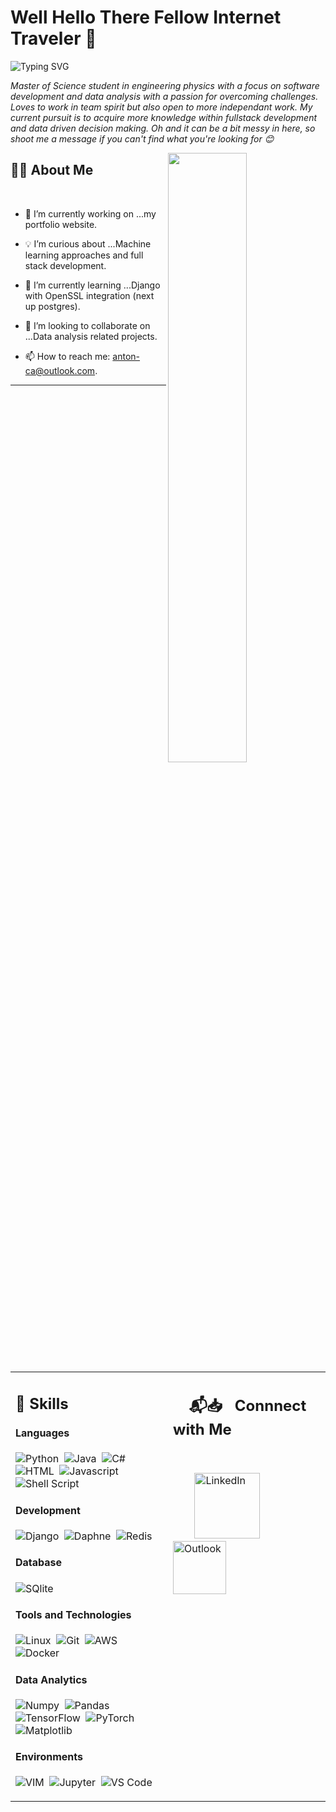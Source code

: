 
<!--
**Anton-Ca/Anton-Ca** is a ✨ _special_ ✨ repository because its `README.md` (this file) appears on your GitHub profile.

Here are some ideas to get you started:

- 🔭 I’m currently working on ...
- 🌱 I’m currently learning ...
- 👯 I’m looking to collaborate on ...
- 🤔 I’m looking for help with ...
- 💬 Ask me about ...
- 📫 How to reach me: ...
- 😄 Pronouns: ...
- ⚡ Fun fact: ...
-->

# Well Hello There Fellow Internet Traveler 👋 

<img src="https://readme-typing-svg.herokuapp.com?font=Architects+Daughter&size=22&duration=1500&pause=1000&width=435&lines=Let+me+introduce+myself...;I'm+a+software+developer...;Data+analyst...;Coffe+to+code+converter." alt="Typing SVG" />
 
 <p> <i>Master of Science student in engineering physics with a focus on software development and data analysis with a passion for overcoming challenges. Loves to work in team spirit but also open to more independant work. My current pursuit is to acquire more knowledge within fullstack development and data driven decision making. Oh and it can be a bit messy in here, so shoot me a message if you can't find what you're looking for 😊 </i></p>


<img src="https://user-images.githubusercontent.com/89788120/167628634-549d2bdd-609e-4275-85af-1e1974da64ca.gif" width="50%" align="right" />

## 🙋‍♂️ About Me

</br>

- 🔧 I’m currently working on ...my portfolio website.

- 💡 I’m curious about ...Machine learning approaches and full stack development.
- 📖 I’m currently learning ...Django with OpenSSL integration (next up postgres).
- 🤝 I’m looking to collaborate on ...Data analysis related projects.
- 📫 How to reach me: anton-ca@outlook.com.

<hr>



</br>


<table width="100%" border="0">

 <tr>
    <td width="50%">
     
## 🦾 Skills

#### Languages

![Python](https://img.shields.io/badge/-Python-05122A?style=flat&logo=python)&nbsp;
![Java](https://img.shields.io/badge/Java-%23150458.svg?style=flat&logo=java&logoColor=orange)&nbsp;
![C#](https://img.shields.io/badge/-C%23-05122A?style=flat&logo=Csharp)&nbsp;
![HTML](https://img.shields.io/badge/HTML-E34F26?style=flat&logo=html5&logoColor=white)&nbsp;
![Javascript](https://img.shields.io/badge/JavaScript-F7DF1E?style=flat&logo=javascript&logoColor=black)&nbsp;
![Shell Script](https://img.shields.io/badge/Shell_Script-121011?style=flat&logo=gnu-bash&logoColor=white)


#### Development
![Django](https://img.shields.io/badge/Django-092E20?style=flat&logo=django&logoColor=white)&nbsp;
![Daphne](https://img.shields.io/badge/Daphne-092E20?style=flat&logo=daphne&logoColor=white)&nbsp;
![Redis](https://img.shields.io/badge/Redis-DC382D?style=flat&logo=redis&logoColor=white)&nbsp;


#### Database

![SQlite](https://img.shields.io/badge/-SQlite-05122A?style=flat&logo=sqlite&logoColor=A8B9CC)&nbsp;

#### Tools and Technologies


![Linux](https://img.shields.io/badge/Linux-05122A?style=flat&logo=linux&logoColor=white)&nbsp;
![Git](https://img.shields.io/badge/-Git-05122A?style=flat&logo=git)&nbsp;
![AWS](https://img.shields.io/badge/Amazon_AWS-232F3E?style=flat&logo=amazon-aws&logoColor=white)&nbsp;
![Docker](https://img.shields.io/badge/Docker-2CA5E0?style=flat&logo=docker&logoColor=white)&nbsp;


#### Data Analytics 

![Numpy](https://img.shields.io/badge/Numpy-777BB4?style=flat&logo=numpy&logoColor=white)&nbsp;
![Pandas](https://img.shields.io/badge/Pandas-150458?style=flat&logo=pandas&logoColor=white)&nbsp;
![TensorFlow](https://img.shields.io/badge/TensorFlow-FF6F00?style=flat&logo=tensorflow&logoColor=white)&nbsp;
![PyTorch](https://img.shields.io/badge/PyTorch-2C2D72?style=flat&logo=pytorch&logoColor=white)&nbsp;
![Matplotlib](https://img.shields.io/badge/Matplotlib-3776AB?style=flat&logo=matplotlib&logoColor=white)
<!-- ![Tableau](https://img.shields.io/badge/Tableau-E97627?style=flat&logo=Tableau&logoColor=white)&nbsp; -->
<!-- ![Power BI](https://img.shields.io/badge/PowerBI-F2C811?style=flat&logo=Power%20BI&logoColor=white) -->
     
#### Environments
![VIM](https://img.shields.io/badge/VIM-%2311AB00.svg?&style=flat&logo=vim&logoColor=white)&nbsp;
![Jupyter](https://img.shields.io/badge/Jupyter-F37626.svg?&style=flat&logo=Jupyter&logoColor=white)&nbsp;
![VS Code](https://img.shields.io/badge/Visual_Studio_Code-0078D4?style=flat&logo=visual%20studio%20code&logoColor=white)&nbsp;

</td>
    <td width="50%" valign="top">
  
## &nbsp; &nbsp; 📬📥 &nbsp; Connnect with Me

<br/>

&nbsp; &nbsp; &nbsp; &nbsp; <a href="https://www.linkedin.com/in/anton-ca/"><img width="105px" alt="LinkedIn" src="https://img.shields.io/badge/LinkedIn%20-%230077B5.svg?&style=flat&logo=linkedin&logoColor=white"/></a> &nbsp;&nbsp;&nbsp;
<a href="mailto:anton-ca@outlook.com"><img width="85px" alt="Outlook" src="https://img.shields.io/badge/Outlook-0072C6?style=flat&logo=microsoft-outlook&logoColor=white" /></a> 

</br>

  </td>
 </tr>
</table>
</br>

